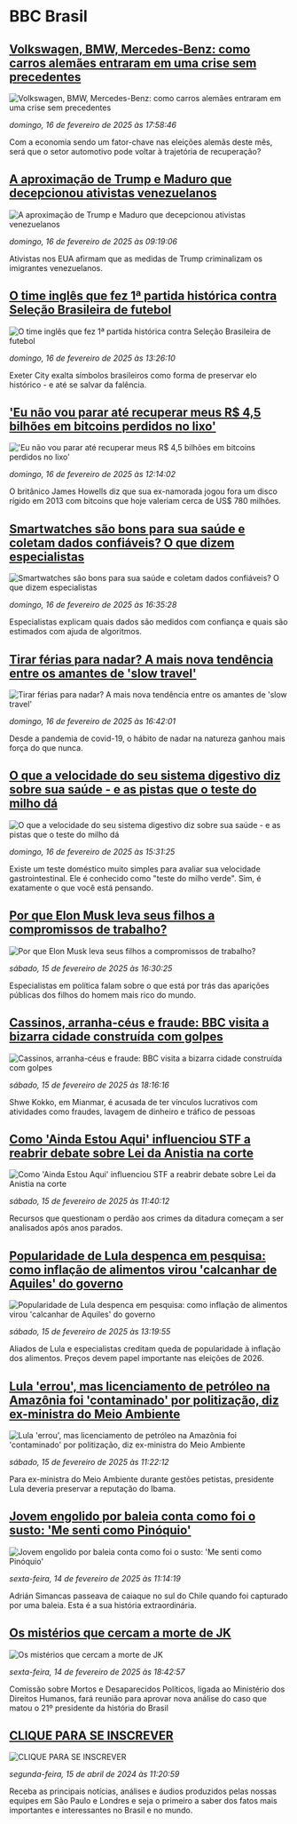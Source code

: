 # BBC Brasil## [Volkswagen, BMW, Mercedes-Benz: como carros alemães entraram em uma crise sem precedentes](https://www.bbc.com/portuguese/articles/cpvmedkn80lo?at_campaign=githubrss)![Volkswagen, BMW, Mercedes-Benz: como carros alemães entraram em uma crise sem precedentes](https://ichef.bbci.co.uk/ace/standard/240/cpsprodpb/b881/live/fbf90c10-e882-11ef-a319-fb4e7360c4ec.png)_domingo, 16 de fevereiro de 2025 às 17:58:46_Com a economia sendo um fator-chave nas eleições alemãs deste mês, será que o setor automotivo pode voltar à trajetória de recuperação?## [A aproximação de Trump e Maduro que decepcionou ativistas venezuelanos](https://www.bbc.com/portuguese/articles/cde98k35g6ro?at_campaign=githubrss)![A aproximação de Trump e Maduro que decepcionou ativistas venezuelanos](https://ichef.bbci.co.uk/ace/standard/240/cpsprodpb/6bdc/live/919835b0-e8de-11ef-949e-53cce09551b6.jpg)_domingo, 16 de fevereiro de 2025 às 09:19:06_Ativistas nos EUA afirmam que as medidas de Trump criminalizam os imigrantes venezuelanos.## [O time inglês que fez 1ª partida histórica contra Seleção Brasileira de futebol](https://www.bbc.com/portuguese/articles/c0jnxj1gz71o?at_campaign=githubrss)![O time inglês que fez 1ª partida histórica contra Seleção Brasileira de futebol](https://ichef.bbci.co.uk/ace/standard/240/cpsprodpb/84fe/live/78676d20-ec69-11ef-a319-fb4e7360c4ec.jpg)_domingo, 16 de fevereiro de 2025 às 13:26:10_Exeter City exalta símbolos brasileiros como forma de preservar elo histórico - e até se salvar da falência.## ['Eu não vou parar até recuperar meus R$ 4,5 bilhões em bitcoins perdidos no lixo'](https://www.bbc.com/portuguese/articles/c4gznrgjnz8o?at_campaign=githubrss)!['Eu não vou parar até recuperar meus R$ 4,5 bilhões em bitcoins perdidos no lixo'](https://ichef.bbci.co.uk/ace/standard/240/cpsprodpb/bc34/live/df2953e0-eae6-11ef-bd1b-d536627785f2.jpg)_domingo, 16 de fevereiro de 2025 às 12:14:02_O britânico James Howells diz que sua ex-namorada jogou fora um disco rígido em 2013 com bitcoins que hoje valeriam cerca de US$ 780 milhões.## [Smartwatches são bons para sua saúde e coletam dados confiáveis? O que dizem especialistas](https://www.bbc.com/portuguese/articles/c70q208ey7ko?at_campaign=githubrss)![Smartwatches são bons para sua saúde e coletam dados confiáveis? O que dizem especialistas](https://ichef.bbci.co.uk/ace/standard/240/cpsprodpb/b6dd/live/c5588300-e898-11ef-8d48-edb38b4e0413.jpg)_domingo, 16 de fevereiro de 2025 às 16:35:28_Especialistas explicam quais dados são medidos com confiança e quais são estimados com ajuda de algoritmos.## [Tirar férias para nadar? A mais nova tendência entre os amantes de 'slow travel'](https://www.bbc.com/portuguese/articles/cgrnv0ynvj9o?at_campaign=githubrss)![Tirar férias para nadar? A mais nova tendência entre os amantes de 'slow travel'](https://ichef.bbci.co.uk/ace/standard/240/cpsprodpb/220e/live/91ee21b0-e88d-11ef-a819-277e390a7a08.jpg)_domingo, 16 de fevereiro de 2025 às 16:42:01_Desde a pandemia de covid-19, o hábito de nadar na natureza ganhou mais força do que nunca.## [O que a velocidade do seu sistema digestivo diz sobre sua saúde - e as pistas que o teste do milho dá](https://www.bbc.com/portuguese/articles/cpvmgjz02n1o?at_campaign=githubrss)![O que a velocidade do seu sistema digestivo diz sobre sua saúde - e as pistas que o teste do milho dá](https://ichef.bbci.co.uk/ace/standard/240/cpsprodpb/eee7/live/306dd130-ea3e-11ef-a819-277e390a7a08.png)_domingo, 16 de fevereiro de 2025 às 15:31:25_Existe um teste doméstico muito simples para avaliar sua velocidade gastrointestinal. Ele é conhecido como "teste do milho verde". Sim, é exatamente o que você está pensando.## [Por que Elon Musk leva seus filhos a compromissos de trabalho?](https://www.bbc.com/portuguese/articles/c9d57x127lvo?at_campaign=githubrss)![Por que Elon Musk leva seus filhos a compromissos de trabalho?](https://ichef.bbci.co.uk/ace/standard/240/cpsprodpb/9d3a/live/8369ac70-eb4b-11ef-a319-fb4e7360c4ec.jpg)_sábado, 15 de fevereiro de 2025 às 16:30:25_Especialistas em política falam sobre o que está por trás das aparições públicas dos filhos do homem mais rico do mundo.## [Cassinos, arranha-céus e fraude: BBC visita a bizarra cidade construída com golpes](https://www.bbc.com/portuguese/articles/czx8q7789g2o?at_campaign=githubrss)![Cassinos, arranha-céus e fraude: BBC visita a bizarra cidade construída com golpes](https://ichef.bbci.co.uk/ace/standard/240/cpsprodpb/3843/live/9c56f7e0-ebe8-11ef-a319-fb4e7360c4ec.jpg)_sábado, 15 de fevereiro de 2025 às 18:16:16_Shwe Kokko, em Mianmar, é acusada de ter vínculos lucrativos com atividades como fraudes, lavagem de dinheiro e tráfico de pessoas## [Como 'Ainda Estou Aqui' influenciou STF a reabrir debate sobre Lei da Anistia na corte](https://www.bbc.com/portuguese/articles/c3rwgdx5g31o?at_campaign=githubrss)![Como 'Ainda Estou Aqui' influenciou STF a reabrir debate sobre Lei da Anistia na corte](https://ichef.bbci.co.uk/ace/standard/240/cpsprodpb/b632/live/b7782580-eb20-11ef-a819-277e390a7a08.jpg)_sábado, 15 de fevereiro de 2025 às 11:40:12_Recursos que questionam o perdão aos crimes da ditadura começam a ser analisados após anos parados.## [Popularidade de Lula despenca em pesquisa: como inflação de alimentos virou 'calcanhar de Aquiles' do governo](https://www.bbc.com/portuguese/articles/cx2px4kjpe4o?at_campaign=githubrss)![Popularidade de Lula despenca em pesquisa: como inflação de alimentos virou 'calcanhar de Aquiles' do governo](https://ichef.bbci.co.uk/ace/standard/240/cpsprodpb/b1ef/live/e0cd04a0-eb9d-11ef-a319-fb4e7360c4ec.jpg)_sábado, 15 de fevereiro de 2025 às 13:19:55_Aliados de Lula e especialistas creditam queda de popularidade à inflação dos alimentos. Preços devem papel importante nas eleições de 2026.## [Lula 'errou', mas licenciamento de petróleo na Amazônia foi 'contaminado' por politização, diz ex-ministra do Meio Ambiente](https://www.bbc.com/portuguese/articles/ckgnw05xpllo?at_campaign=githubrss)![Lula 'errou', mas licenciamento de petróleo na Amazônia foi 'contaminado' por politização, diz ex-ministra do Meio Ambiente](https://ichef.bbci.co.uk/ace/standard/240/cpsprodpb/53c0/live/72dd4630-eabc-11ef-a319-fb4e7360c4ec.jpg)_sábado, 15 de fevereiro de 2025 às 11:22:12_Para ex-ministra do Meio Ambiente durante gestões petistas, presidente Lula deveria preservar a reputação do Ibama.## [Jovem engolido por baleia conta como foi o susto: 'Me senti como Pinóquio'](https://www.bbc.com/portuguese/articles/c20kv3vv672o?at_campaign=githubrss)![Jovem engolido por baleia conta como foi o susto: 'Me senti como Pinóquio'](https://ichef.bbci.co.uk/ace/standard/240/cpsprodpb/f029/live/95aee2c0-eac8-11ef-bd1b-d536627785f2.jpg)_sexta-feira, 14 de fevereiro de 2025 às 11:14:19_Adrián Simancas passeava de caiaque no sul do Chile quando foi capturado por uma baleia. Esta é a sua história extraordinária.## [Os mistérios que cercam a morte de JK](https://www.bbc.com/portuguese/articles/c4g31vvxl55o?at_campaign=githubrss)![Os mistérios que cercam a morte de JK](https://ichef.bbci.co.uk/ace/standard/240/cpsprodpb/17e0/live/9cc53070-eadf-11ef-aa2a-57e89910b8cd.jpg)_sexta-feira, 14 de fevereiro de 2025 às 18:42:57_Comissão sobre Mortos e Desaparecidos Políticos, ligada ao Ministério dos Direitos Humanos, fará reunião para aprovar nova análise do caso que matou o 21º presidente da história do Brasil## [CLIQUE PARA SE INSCREVER](https://bbc.in/3UkB2wH?at_campaign=githubrss)![CLIQUE PARA SE INSCREVER](https://ichef.bbci.co.uk/ace/standard/240/cpsprodpb/45da/live/56e64420-2264-11ef-80aa-699d54c46324.png)_segunda-feira, 15 de abril de 2024 às 11:20:59_Receba as principais notícias, análises e áudios produzidos pelas nossas equipes em São Paulo e Londres e seja o primeiro a saber dos fatos mais importantes e interessantes no Brasil e no mundo.